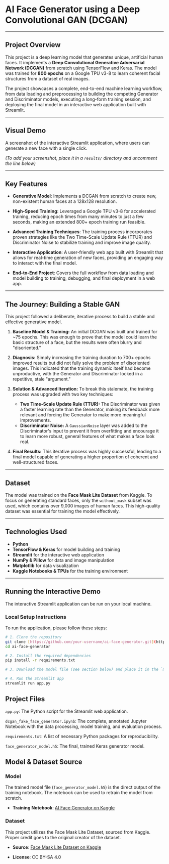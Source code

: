 # AI Face Generator using a Deep Convolutional GAN (DCGAN)

---

## Project Overview
This project is a deep learning model that generates unique, artificial human faces. It implements a **Deep Convolutional Generative Adversarial Network (DCGAN)** from scratch using TensorFlow and Keras. The model was trained for **800 epochs** on a Google TPU v3-8 to learn coherent facial structures from a dataset of real images.

The project showcases a complete, end-to-end machine learning workflow, from data loading and preprocessing to building the competing Generator and Discriminator models, executing a long-form training session, and deploying the final model in an interactive web application built with Streamlit.

---

## Visual Demo
A screenshot of the interactive Streamlit application, where users can generate a new face with a single click.

*(To add your screenshot, place it in a `results/` directory and uncomment the line below)*
<!-- ![Streamlit App Demo](results/streamlit_demo.png) -->

---

## Key Features
* **Generative Model**: Implements a DCGAN from scratch to create new, non-existent human faces at a 128x128 resolution.

* **High-Speed Training**: Leveraged a Google TPU v3-8 for accelerated training, reducing epoch times from many minutes to just a few seconds, making an extended 800+ epoch training run feasible.

* **Advanced Training Techniques**: The training process incorporates proven strategies like the Two Time-Scale Update Rule (TTUR) and Discriminator Noise to stabilize training and improve image quality.

* **Interactive Application**: A user-friendly web app built with Streamlit that allows for real-time generation of new faces, providing an engaging way to interact with the final model.

* **End-to-End Project**: Covers the full workflow from data loading and model building to training, debugging, and final deployment in a web app.

---

## The Journey: Building a Stable GAN
This project followed a deliberate, iterative process to build a stable and effective generative model.

1.  **Baseline Model & Training:** An initial DCGAN was built and trained for ~75 epochs. This was enough to prove that the model could learn the basic structure of a face, but the results were often blurry and "disoriented."

2.  **Diagnosis:** Simply increasing the training duration to 700+ epochs improved results but did not fully solve the problem of disoriented images. This indicated that the training dynamic itself had become unproductive, with the Generator and Discriminator locked in a repetitive, stale "argument."

3.  **Solution & Advanced Iteration:** To break this stalemate, the training process was upgraded with two key techniques:
    * **Two Time-Scale Update Rule (TTUR):** The Discriminator was given a faster learning rate than the Generator, making its feedback more relevant and forcing the Generator to make more meaningful improvements.
    * **Discriminator Noise:** A `GaussianNoise` layer was added to the Discriminator's input to prevent it from overfitting and encourage it to learn more robust, general features of what makes a face look real.

4.  **Final Results:** This iterative process was highly successful, leading to a final model capable of generating a higher proportion of coherent and well-structured faces.

---

## Dataset
The model was trained on the **Face Mask Lite Dataset** from Kaggle. To focus on generating standard faces, only the `without_mask` subset was used, which contains over 9,000 images of human faces. This high-quality dataset was essential for training the model effectively.

---

## Technologies Used
* **Python**
* **TensorFlow & Keras** for model building and training
* **Streamlit** for the interactive web application
* **NumPy & Pillow** for data and image manipulation
* **Matplotlib** for data visualization
* **Kaggle Notebooks & TPUs** for the training environment

---

## Running the Interactive Demo
The interactive Streamlit application can be run on your local machine.

### Local Setup Instructions
To run the application, please follow these steps:
```bash
# 1. Clone the repository
git clone [https://github.com/your-username/ai-face-generator.git](https://github.com/your-username/ai-face-generator.git)
cd ai-face-generator

# 2. Install the required dependencies
pip install -r requirements.txt

# 3. Download the model file (see section below) and place it in the `model/` folder.

# 4. Run the Streamlit app
streamlit run app.py
```

## Project Files
`app.py`: The Python script for the Streamlit web application.

`dcgan_fake_face_generator.ipynb`: The complete, annotated Jupyter Notebook with the data processing, model training, and evaluation process.

`requirements.txt`: A list of necessary Python packages for reproducibility.

`face_generator_model.h5`: The final, trained Keras generator model.

## Model & Dataset Source
### Model
The trained model file (`face_generator_model.h5`) is the direct output of the training notebook. The notebook can be used to retrain the model from scratch.

* **Training Notebook**: [AI Face Generator on Kaggle](https://www.kaggle.com/code/msarvesh2k6/dcgan-fake-face-generator)

### Dataset
This project utilizes the Face Mask Lite Dataset, sourced from Kaggle. Proper credit goes to the original creator of the dataset.

* **Source**: [Face Mask Lite Dataset on Kaggle](https://www.kaggle.com/datasets/prasoonkottarathil/face-mask-lite-dataset)

* **License**: CC BY-SA 4.0




